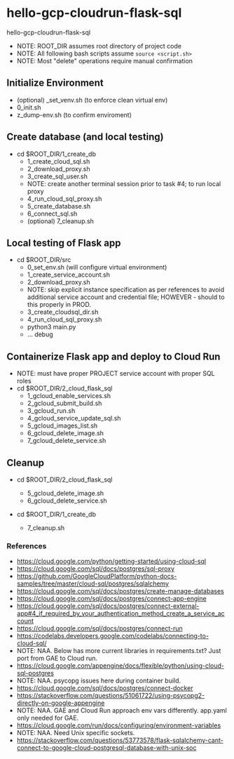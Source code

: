 # hello-gcp-cloudrun-flask-sql
hello-gcp-cloudrun-flask-sql

- NOTE: ROOT_DIR assumes root directory of project code
- NOTE: All following bash scripts assume `source <script.sh>`
- NOTE: Most "delete" operations require manual confirmation

## Initialize Environment
- (optional) _set_venv.sh (to enforce clean virtual env)
- 0_init.sh
- z_dump-env.sh (to confirm enviroment)

## Create database (and local testing)
- cd $ROOT_DIR/1_create_db
  - 1_create_cloud_sql.sh
  - 2_download_proxy.sh
  - 3_create_sql_user.sh
  - NOTE:  create another terminal session prior to task #4; to run local proxy
  - 4_run_cloud_sql_proxy.sh
  - 5_create_database.sh
  - 6_connect_sql.sh
  - (optional) 7_cleanup.sh

## Local testing of Flask app
- cd $ROOT_DIR/src 
  - 0_set_env.sh (will configure virtual environment)
  - 1_create_service_account.sh
  - 2_download_proxy.sh
  - NOTE: skip explicit instance specification as per references to avoid additional service account and credential file; HOWEVER - should to this properly in PROD.
  - 3_create_cloudsql_dir.sh
  - 4_run_cloud_sql_proxy.sh
  - python3 main.py
  - ... debug
  
## Containerize Flask app and deploy to Cloud Run
- NOTE: must have proper PROJECT service account with proper SQL roles
- cd $ROOT_DIR/2_cloud_flask_sql
  - 1_gcloud_enable_services.sh
  - 2_gcloud_submit_build.sh
  - 3_gcloud_run.sh
  - 4_gcloud_service_update_sql.sh
  - 5_gcloud_images_list.sh
  - 6_gcloud_delete_image.sh
  - 7_gcloud_delete_service.sh

## Cleanup
- cd $ROOT_DIR/2_cloud_flask_sql
  - 5_gcloud_delete_image.sh
  - 6_gcloud_delete_service.sh

- cd $ROOT_DIR/1_create_db
  - 7_cleanup.sh

### References
- https://cloud.google.com/python/getting-started/using-cloud-sql
- https://cloud.google.com/sql/docs/postgres/sql-proxy
- https://github.com/GoogleCloudPlatform/python-docs-samples/tree/master/cloud-sql/postgres/sqlalchemy
- https://cloud.google.com/sql/docs/postgres/create-manage-databases
- https://cloud.google.com/sql/docs/postgres/connect-app-engine
- https://cloud.google.com/sql/docs/postgres/connect-external-app#4_if_required_by_your_authentication_method_create_a_service_account
- https://cloud.google.com/sql/docs/postgres/connect-run
- https://codelabs.developers.google.com/codelabs/connecting-to-cloud-sql/
- NOTE: NAA.  Below has more current libraries in requirements.txt?  Just port from GAE to Cloud run.
- https://cloud.google.com/appengine/docs/flexible/python/using-cloud-sql-postgres
- NOTE: NAA. psycopg issues here during container build.
- https://cloud.google.com/sql/docs/postgres/connect-docker
- https://stackoverflow.com/questions/51061722/using-psycopg2-directly-on-google-appengine
- NOTE: NAA. GAE and Cloud Run approach env vars differently.  app.yaml only needed for GAE.
- https://cloud.google.com/run/docs/configuring/environment-variables
- NOTE: NAA. Need Unix specific sockets.
- https://stackoverflow.com/questions/53773578/flask-sqlalchemy-cant-connect-to-google-cloud-postgresql-database-with-unix-soc